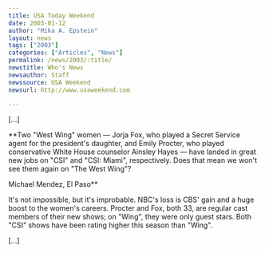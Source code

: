 ```yaml
---
title: USA Today Weekend
date: 2003-01-12
author: "Mika A. Epstein"
layout: news
tags: ["2003"]
categories: ["Articles", "News"]
permalink: /news/2003/:title/
newstitle: Who's News  
newsauthor: Staff  
newssource: USA Weekend  
newsurl: http://www.usaweekend.com  

---
```


[...]

**Two "West Wing" women &#8212; Jorja Fox, who played a Secret Service agent for the president's daughter, and Emily Procter, who played conservative White House counselor Ainsley Hayes &#8212; have landed in great new jobs on "CSI" and "CSI: Miami", respectively. Does that mean we won't see them again on "The West Wing"?  
  
Michael Mendez, El Paso**

It's not impossible, but it's improbable. NBC's loss is CBS' gain and a huge boost to the women's careers. Procter and Fox, both 33, are regular cast members of their new shows; on "Wing", they were only guest stars. Both "CSI" shows have been rating higher this season than "Wing".

[...]

